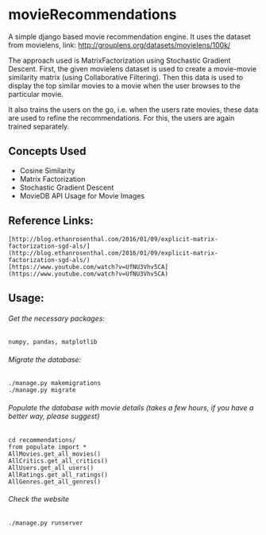 # movieRecommendations
A simple django based movie recommendation engine. It uses the dataset from movielens, link: http://grouplens.org/datasets/movielens/100k/

The approach used is MatrixFactorization using Stochastic Gradient Descent. First, the given movielens dataset is used to create a movie-movie similarity matrix (using Collaborative Filtering). Then this data is used to display the top similar movies to a movie when the user browses to the particular movie.

It also trains the users on the go, i.e. when the users rate movies, these data are used to refine the recommendations. For this, the users are again trained separately.

## Concepts Used
- Cosine Similarity
- Matrix Factorization
- Stochastic Gradient Descent
- MovieDB API Usage for Movie Images


## Reference Links:
    [http://blog.ethanrosenthal.com/2016/01/09/explicit-matrix-factorization-sgd-als/](http://blog.ethanrosenthal.com/2016/01/09/explicit-matrix-factorization-sgd-als/)
    [https://www.youtube.com/watch?v=UfNU3Vhv5CA](https://www.youtube.com/watch?v=UfNU3Vhv5CA)

## Usage:
###### Get the necessary packages: 
 ```
 numpy, pandas, matplotlib
```  
###### Migrate the database: 
```
./manage.py makemigrations
./manage.py migrate
```

###### Populate the database with movie details (takes a few hours, if you have a better way, please suggest)
```
cd recommendations/
from populate import *
AllMovies.get_all_movies()
AllCritics.get_all_critics()
AllUsers.get_all_users()
AllRatings.get_all_ratings() 
AllGenres.get_all_genres()
```

###### Check the website
```
./manage.py runserver
```
